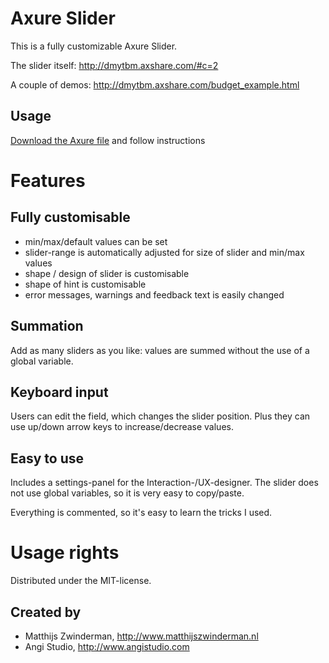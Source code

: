 # Axure Slider
This is a fully customizable Axure Slider.

The slider itself: http://dmytbm.axshare.com/#c=2

A couple of demos: http://dmytbm.axshare.com/budget_example.html

## Usage
[Download the Axure file](https://github.com/ANGIstudio/axure-slider/raw/master/Slider.rp) and follow instructions

# Features

## Fully customisable
* min/max/default values can be set
* slider-range is automatically adjusted for size of slider and min/max values
* shape / design of slider is customisable
* shape of hint is customisable
* error messages, warnings and feedback text is easily changed

## Summation
Add as many sliders as you like: values are summed without the use of a global variable.

## Keyboard input
Users can edit the field, which changes the slider position. Plus they can use up/down arrow keys to increase/decrease values.

## Easy to use
Includes a settings-panel for the Interaction-/UX-designer. The slider does not use global variables, so it is very easy to copy/paste.

Everything is commented, so it's easy to learn the tricks I used.

# Usage rights
Distributed under the MIT-license.

## Created by
* Matthijs Zwinderman, http://www.matthijszwinderman.nl
* Angi Studio, http://www.angistudio.com
